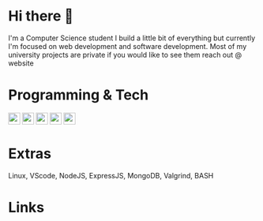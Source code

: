 # Hi there 👋
I'm a Computer Science student I build a little bit of everything but currently I'm focused on web development and software development.
Most of my university projects are private if you would like to see them reach out @ website

# Programming & Tech
<img src="https://upload.wikimedia.org/wikipedia/commons/6/6a/JavaScript-logo.png" height="24">
<img src="https://cdn-icons-png.flaticon.com/512/732/732212.png" height="24"> 
<img src="https://cdn.freebiesupply.com/logos/large/2x/css3-logo-png-transparent.png" height="24">
<img src="https://assets.stickpng.com/images/5848152fcef1014c0b5e4967.png" height="24"> 
<img src="https://cdn-icons-png.flaticon.com/512/226/226777.png" height="24">









# Extras

Linux, VScode, NodeJS, ExpressJS, MongoDB, Valgrind, BASH

# Links
